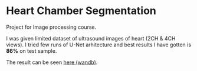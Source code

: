 # Heart Chamber Segmentation

Project for Image processing course.

I was given limited dataset of ultrasound images of heart (2CH & 4CH views). I tried few runs of U-Net arhitecture and best results I have gotten is **86%** on test sample.

The result can be seen [here (wandb)](https://app.wandb.ai/damirj/Unet-heart-chamber?workspace=user-damirj).
